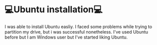 # 💻Ubuntu installation💻
I was able to install Ubuntu easliy. I faced some problems while trying to partition my drive, but i was successful nonetheless. I've used Ubuntu before but I am Windows user but I've started liking Ubuntu.
